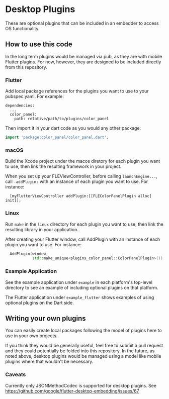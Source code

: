 # Desktop Plugins

These are optional plugins that can be included in an embedder to access OS
functionality.

## How to use this code

In the long term plugins would be managed via pub, as they are with mobile
Flutter plugins. For now, however, they are designed to be included directly
from this repository.

### Flutter

Add local package references for the plugins you want to use to your
pubspec.yaml. For example:

```
dependencies:
  ...
  color_panel:
    path: relative/path/to/plugins/color_panel
```

Then import it in your dart code as you would any other package:
```dart
import 'package:color_panel/color_panel.dart';
```

### macOS

Build the Xcode project under the macos diretory for each plugin you
want to use, then link the resulting framework in your project.

When you set up your FLEViewController, before calling `launchEngine...`,
call `-addPlugin:` with an instance of each plugin you want to use. For
instance:

```objc
  [myFlutterViewController addPlugin:[[FLEColorPanelPlugin alloc] init]];
```

### Linux

Run `make` in the `linux` directory for each plugin you want to use, then
link the resulting library in your application.

After creating your Flutter window, call AddPlugin with an instance of each
plugin you want to use. For instance:

```cpp
  AddPlugin(window,
            std::make_unique<plugins_color_panel::ColorPanelPlugin>());
```

### Example Application

See the example application under `example` in each platform's top-level
directory to see an example of including optional plugins on that platform.

The Flutter application under `example_flutter` shows examples of using
optional plugins on the Dart side.

## Writing your own plugins

You can easily create local packages following the model of plugins here to
use in your own projects.

If you think they would be generally useful, feel free to submit a pull request
and they could potentially be folded into this repository. In the future, as
noted above, desktop plugins would be managed using a model like mobile
plugins where that wouldn't be necessary.

### Caveats

Currently only JSONMethodCodec is supported for desktop plugins. See
https://github.com/google/flutter-desktop-embedding/issues/67
